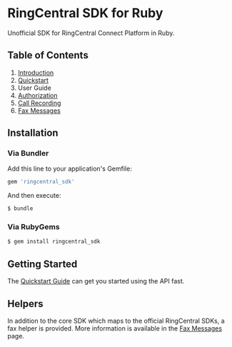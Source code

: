 # RingCentral SDK for Ruby

Unofficial SDK for RingCentral Connect Platform in Ruby.

## Table of Contents

1. [Introduction](index.md)
2. [Quickstart](quickstart.md)
3. User Guide
  1. [Authorization](usage/authorization/Authorization.md)
  1. [Call Recording](usage/messages/Call-Recordings.md)
  2. [Fax Messages](usage/messages/Fax-Messages.md)

## Installation

### Via Bundler

Add this line to your application's Gemfile:

```ruby
gem 'ringcentral_sdk'
```

And then execute:

```sh
$ bundle
```

### Via RubyGems

```sh
$ gem install ringcentral_sdk
```

## Getting Started

The [Quickstart Guide](quickstart.md) can get you started using the API fast.

## Helpers

In addition to the core SDK which maps to the official RingCentral SDKs, a fax helper is provided. More information is available in the [Fax Messages](usage/messages/Fax-Messages.md) page.
